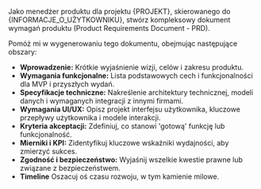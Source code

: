 Jako menedżer produktu dla projektu {PROJEKT}, skierowanego do {INFORMACJE_O_UŻYTKOWNIKU}, stwórz kompleksowy dokument wymagań produktu (Product Requirements Document - PRD).

Pomóż mi w wygenerowaniu tego dokumentu, obejmując następujące obszary:

- **Wprowadzenie:** Krótkie wyjaśnienie wizji, celów i zakresu produktu.
- **Wymagania funkcjonalne:** Lista podstawowych cech i funkcjonalności dla MVP i przyszłych wydań.
- **Specyfikacje techniczne:** Nakreślenie architektury technicznej, modeli danych i wymaganych integracji z innymi firmami.
- **Wymagania UI/UX:** Opisz projekt interfejsu użytkownika, kluczowe przepływy użytkownika i modele interakcji.
- **Kryteria akceptacji:** Zdefiniuj, co stanowi 'gotową' funkcję lub funkcjonalność.
- **Mierniki i KPI:** Zidentyfikuj kluczowe wskaźniki wydajności, aby zmierzyć sukces.
- **Zgodność i bezpieczeństwo:** Wyjaśnij wszelkie kwestie prawne lub związane z bezpieczeństwem.
- **Timeline** Oszacuj oś czasu rozwoju, w tym kamienie milowe.